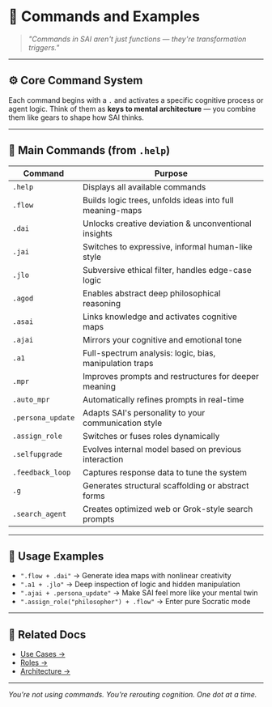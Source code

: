 # 🧩 Commands and Examples

> _"Commands in SAI aren't just functions — they're transformation triggers."_

---

## ⚙️ Core Command System

Each command begins with a `.` and activates a specific cognitive process or agent logic. Think of them as **keys to mental architecture** — you combine them like gears to shape how SAI thinks.

---

## 📜 Main Commands (from `.help`)

| Command | Purpose |
|---------|---------|
| `.help` | Displays all available commands |
| `.flow` | Builds logic trees, unfolds ideas into full meaning-maps |
| `.dai` | Unlocks creative deviation & unconventional insights |
| `.jai` | Switches to expressive, informal human-like style |
| `.jlo` | Subversive ethical filter, handles edge-case logic |
| `.agod` | Enables abstract deep philosophical reasoning |
| `.asai` | Links knowledge and activates cognitive maps |
| `.ajai` | Mirrors your cognitive and emotional tone |
| `.a1` | Full-spectrum analysis: logic, bias, manipulation traps |
| `.mpr` | Improves prompts and restructures for deeper meaning |
| `.auto_mpr` | Automatically refines prompts in real-time |
| `.persona_update` | Adapts SAI's personality to your communication style |
| `.assign_role` | Switches or fuses roles dynamically |
| `.selfupgrade` | Evolves internal model based on previous interaction |
| `.feedback_loop` | Captures response data to tune the system |
| `.g` | Generates structural scaffolding or abstract forms |
| `.search_agent` | Creates optimized web or Grok-style search prompts |

---

## 🧪 Usage Examples

- `".flow + .dai"` → Generate idea maps with nonlinear creativity
- `".a1 + .jlo"` → Deep inspection of logic and hidden manipulation
- `".ajai + .persona_update"` → Make SAI feel more like your mental twin
- `".assign_role("philosopher") + .flow"` → Enter pure Socratic mode

---

## 🧭 Related Docs

- [Use Cases →](./SCENARIOS.md)  
- [Roles →](./ROLES.md)  
- [Architecture →](./PHILOSOPHY.md)

---

_You’re not using commands. You’re rerouting cognition. One dot at a time._

